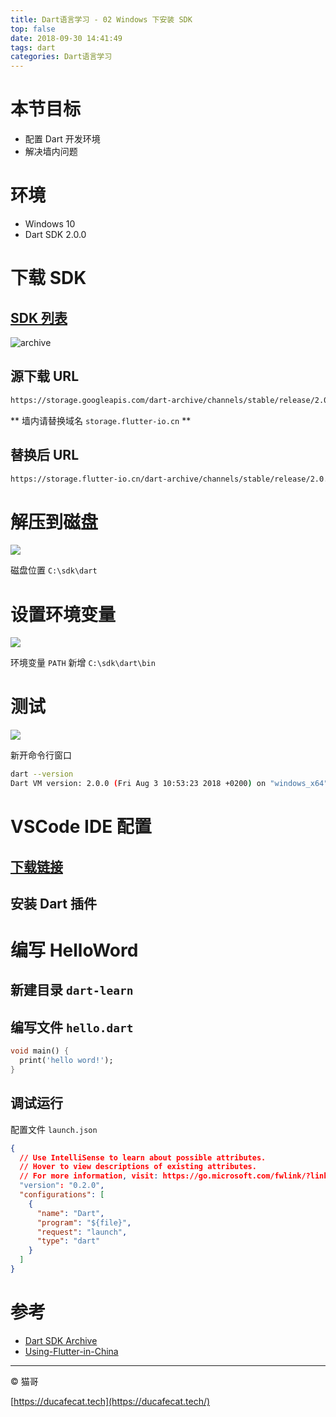 ```yaml
---
title: Dart语言学习 - 02 Windows 下安装 SDK
top: false
date: 2018-09-30 14:41:49
tags: dart
categories: Dart语言学习
---
```


# 本节目标

- 配置 Dart 开发环境
- 解决墙内问题

# 环境

- Windows 10
- Dart SDK 2.0.0

# 下载 SDK

## [SDK 列表](https://webdev.dartlang.org/tools/sdk/archive)

![archive](2018-09-30-14-54-15.png)

## 源下载 URL

```sh
https://storage.googleapis.com/dart-archive/channels/stable/release/2.0.0/sdk/dartsdk-windows-x64-release.zip
```

** 墙内请替换域名 `storage.flutter-io.cn` **

## 替换后 URL

```sh
https://storage.flutter-io.cn/dart-archive/channels/stable/release/2.0.0/sdk/dartsdk-windows-x64-release.zip
```

# 解压到磁盘

![](2018-09-30-15-24-14.png)

磁盘位置 `C:\sdk\dart`

# 设置环境变量

![](2018-09-30-15-01-44.png)

环境变量 `PATH` 新增 `C:\sdk\dart\bin`

# 测试

![](2018-09-30-15-08-44.png)

新开命令行窗口

```sh
dart --version
Dart VM version: 2.0.0 (Fri Aug 3 10:53:23 2018 +0200) on "windows_x64"
```

# VSCode IDE 配置

## [下载链接](https://code.visualstudio.com/)

## 安装 Dart 插件

# 编写 HelloWord

## 新建目录 `dart-learn`

## 编写文件 `hello.dart`

```dart
void main() {
  print('hello word!');
}
```

## 调试运行

配置文件 `launch.json`

```json
{
  // Use IntelliSense to learn about possible attributes.
  // Hover to view descriptions of existing attributes.
  // For more information, visit: https://go.microsoft.com/fwlink/?linkid=830387
  "version": "0.2.0",
  "configurations": [
    {
      "name": "Dart",
      "program": "${file}",
      "request": "launch",
      "type": "dart"
    }
  ]
}
```

# 参考

- [Dart SDK Archive](https://webdev.dartlang.org/tools/sdk/archive)
- [Using-Flutter-in-China](https://github.com/flutter/flutter/wiki/Using-Flutter-in-China)

----

© 猫哥

[https://ducafecat.tech](https://ducafecat.tech/)
